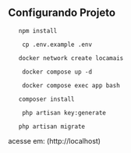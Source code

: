 ## Configurando Projeto

```
   npm install
```

```
    cp .env.example .env
```

```
   docker network create locamais
```

```
    docker compose up -d
```

```
    docker compose exec app bash
```

```
   composer install
```

```
    php artisan key:generate
```

```
   php artisan migrate
```

 acesse em: (http://localhost)


